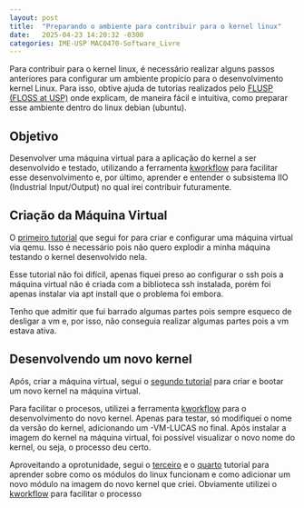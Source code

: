```yaml
---
layout: post
title:  "Preparando o ambiente para contribuir para o kernel linux"
date:   2025-04-23 14:20:32 -0300
categories: IME-USP MAC0470-Software_Livre
---
```

Para contribuir para o kernel linux, é necessário realizar alguns passos anteriores para configurar um ambiente propício para o desenvolvimento kernel Linux. Para isso, obtive ajuda de tutorias realizados pelo [FLUSP (FLOSS at USP)][flusp] onde explicam, de maneira fácil e intuitiva, como preparar esse ambiente dentro do linux debian (ubuntu).

## Objetivo

Desenvolver uma máquina virtual para a aplicação do kernel a ser desenvolvido e testado, utilizando a ferramenta [kworkflow][kw] para facilitar esse desenvolvimento e, por último, aprender e entender o subsistema IIO (Industrial Input/Output) no qual irei contribuir futuramente.

## Criação da Máquina Virtual

O [primeiro tutorial][tutorial-um] que segui for para criar e configurar uma máquina virtual via qemu. Isso é necessário pois não quero explodir a minha máquina testando o kernel desenvolvido nela.

Esse tutorial não foi difícil, apenas fiquei preso ao configurar o ssh pois a máquina virtual não é criada com a biblioteca ssh instalada, porém foi apenas instalar via apt install que o problema foi embora. 

Tenho que admitir que fui barrado algumas partes pois sempre esqueco de desligar a vm e, por isso, não conseguia realizar algumas partes pois a vm estava ativa.

## Desenvolvendo um novo kernel

Após, criar a máquina virtual, segui o [segundo tutorial][tutorial-dois] para criar e bootar um novo kernel na máquina virtual.

Para facilitar o procesos, utilizei a ferramenta [kworkflow][kw] para o desenvolvimento do novo kernel. Apenas para testar, só modifiquei o nome da versão do kernel, adicionando um -VM-LUCAS no final. Após instalar a imagem do kernel na máquina virtual, foi possível visualizar o novo nome do kernel, ou seja, o processo deu certo.

Aproveitando a oprotunidade, segui o [terceiro][tutorial-tres] e o [quarto][tutorial-quatro] tutorial para aprender sobre como os módulos do linux funcionam e como adicionar um novo módulo na imagem do novo kernel que criei. Obviamente utilizei o [kworkflow][kw] para facilitar o processo

[flusp]: https://flusp.ime.usp.br/about/
[kw]: https://kworkflow.org/
[tutorial-um]: https://flusp.ime.usp.br/kernel/qemu-libvirt-setup/
[tutorial-dois]: https://flusp.ime.usp.br/kernel/build-linux-for-arm-kw/
[tutorial-tres]: https://flusp.ime.usp.br/kernel/modules-intro/
[tutorial-quatro]: https://flusp.ime.usp.br/kernel/char-drivers-intro/
[tutorial-cinco]: https://flusp.ime.usp.br/iio/iio-dummy-anatomy/
[tutorial-seis]: https://flusp.ime.usp.br/iio/experiment-one-iio-dummy/